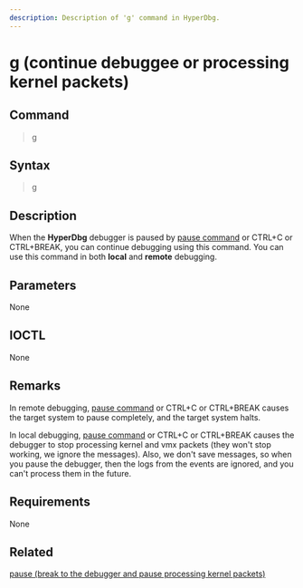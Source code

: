 ```yaml
---
description: Description of 'g' command in HyperDbg.
---
```


# g \(continue debuggee or processing kernel packets\)

## Command

> g

## Syntax

> g

## Description

When the **HyperDbg** debugger is paused by [pause command](https://docs.hyperdbg.org/commands/debugging-commands/pause) or CTRL+C or CTRL+BREAK, you can continue debugging using this command. You can use this command in both **local** and **remote** debugging.

## Parameters

None

## IOCTL

None

## **Remarks**

In remote debugging, [pause command](https://docs.hyperdbg.org/commands/debugging-commands/pause) or CTRL+C or CTRL+BREAK causes the target system to pause completely, and the target system halts.

In local debugging, [pause command](https://docs.hyperdbg.org/commands/debugging-commands/pause) or CTRL+C or CTRL+BREAK causes the debugger to stop processing kernel and vmx packets \(they won't stop working, we ignore the messages\). Also, we don't save messages, so when you pause the debugger, then the logs from the events are ignored, and you can't process them in the future.

## Requirements

None

## Related

[pause \(break to the debugger and pause processing kernel packets\)](https://docs.hyperdbg.org/commands/debugging-commands/pause)

